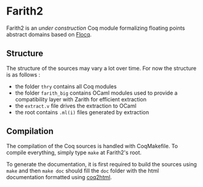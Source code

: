# Farith2

Farith2 is an *under construction* Coq module formalizing floating points abstract domains based on [Flocq](http://flocq.gforge.inria.fr/).

## Structure

The structure of the sources may vary a lot over time. For now the structure is as follows :

+ the folder `thry` contains all Coq modules
+ the folder `farith_big` contains OCaml modules used to provide a compatibility layer with Zarith for efficient extraction
+ the `extract.v` file drives the extraction to OCaml
+ the root contains `.ml(i)` files generated by extraction

## Compilation

The compilation of the Coq sources is handled with CoqMakefile. To compile everything, simply type `make` at Farith2's root.

To generate the documentation, it is first required to build the sources using `make` and then `make doc` should fill the `doc` folder with the html documentation formatted using [coq2html](https://github.com/xavierleroy/coq2html).